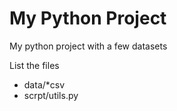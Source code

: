# My Python Project

My python project with a few datasets

List the files

- data/*csv
- scrpt/utils.py

